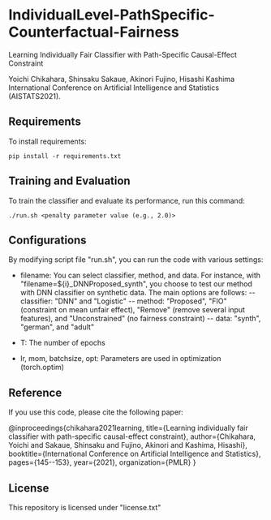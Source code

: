 # IndividualLevel-PathSpecific-Counterfactual-Fairness

Learning Individually Fair Classifier with Path-Specific Causal-Effect Constraint

Yoichi Chikahara, Shinsaku Sakaue, Akinori Fujino, Hisashi Kashima
International Conference on Artificial Intelligence and Statistics (AISTATS2021).

## Requirements

To install requirements:

```setup
pip install -r requirements.txt
```

## Training and Evaluation

To train the classifier and evaluate its performance, run this command:

```train
./run.sh <penalty parameter value (e.g., 2.0)>
```

## Configurations

By modifying script file "run.sh", you can run the code with various settings:

- filename: You can select classifier, method, and data. For instance, with "filename=${i}_DNNProposed_synth", you choose to test our method with DNN classifier on synthetic data. The main options are follows:
-- classifier: "DNN" and "Logistic"
-- method: "Proposed", "FIO" (constraint on mean unfair effect), "Remove" (remove several input features), and "Unconstrained" (no fairness constraint)
-- data: "synth", "german", and "adult"

- T: The number of epochs
- lr, mom, batchsize, opt: Parameters are used in optimization (torch.optim)

## Reference

If you use this code, please cite the following paper:

@inproceedings{chikahara2021learning,
  title={Learning individually fair classifier with path-specific causal-effect constraint},
  author={Chikahara, Yoichi and Sakaue, Shinsaku and Fujino, Akinori and Kashima, Hisashi},
  booktitle={International Conference on Artificial Intelligence and Statistics},
  pages={145--153},
  year={2021},
  organization={PMLR}
}

## License

This repository is licensed under "license.txt"

